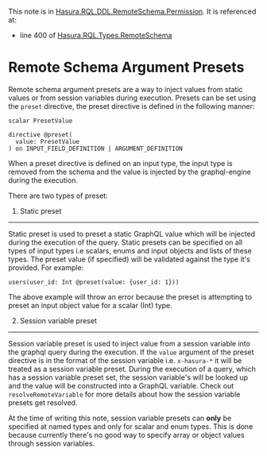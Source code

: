 This note is in [Hasura.RQL.DDL.RemoteSchema.Permission](https://github.com/hasura/graphql-engine/blob/master/server/src-lib/Hasura/RQL/DDL/RemoteSchema/Permission.hs#L187).
It is referenced at:
  - line 400 of [Hasura.RQL.Types.RemoteSchema](https://github.com/hasura/graphql-engine/blob/master/server/src-lib/Hasura/RQL/Types/RemoteSchema.hs#L400)

# Remote Schema Argument Presets


Remote schema argument presets are a way to inject values from static values or
from session variables during execution. Presets can be set using the `preset`
directive, the preset directive is defined in the following manner:

```
scalar PresetValue

directive @preset(
  value: PresetValue
) on INPUT_FIELD_DEFINITION | ARGUMENT_DEFINITION
```

When a preset directive is defined on an input type, the input type is removed
from the schema and the value is injected by the graphql-engine during the
execution.

There are two types of preset:

1. Static preset
----------------

Static preset is used to preset a static GraphQL value which will be injected
during the execution of the query. Static presets can be specified on all types
of input types i.e scalars, enums and input objects and lists of these types.
The preset value (if specified) will be validated against the type it's provided.
For example:

```
users(user_id: Int @preset(value: {user_id: 1}))
```

The above example will throw an error because the preset is attempting to preset
an input object value for a scalar (Int) type.

2. Session variable preset
--------------------------

Session variable preset is used to inject value from a session variable into the
graphql query during the execution. If the `value` argument of the preset directive
is in the format of the session variable i.e. `x-hasura-*` it will be treated as a
session variable preset. During the execution of a query, which has a session variable
preset set, the session variable's will be looked up and the value will be constructed
into a GraphQL variable. Check out `resolveRemoteVariable` for more details about how
the session variable presets get resolved.

At the time of writing this note, session variable presets can **only** be specified at
named types and only for scalar and enum types. This is done because currently there's
no good way to specify array or object values through session variables.


